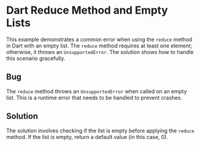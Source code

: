 # Dart Reduce Method and Empty Lists
This example demonstrates a common error when using the `reduce` method in Dart with an empty list. The `reduce` method requires at least one element; otherwise, it throws an `UnsupportedError`.  The solution shows how to handle this scenario gracefully.

## Bug
The `reduce` method throws an `UnsupportedError` when called on an empty list. This is a runtime error that needs to be handled to prevent crashes.

## Solution
The solution involves checking if the list is empty before applying the `reduce` method. If the list is empty, return a default value (in this case, 0).
